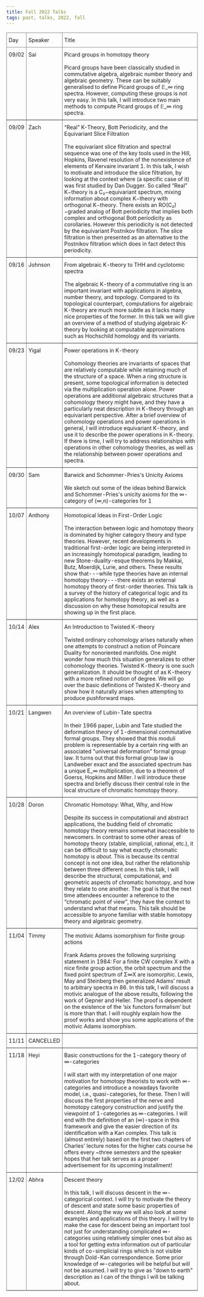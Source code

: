 ```yaml
---
title: Fall 2022 Talks
tags: past, talks, 2022, fall 
---
```


<style type="text/css">
.tg  {border-collapse:collapse;border-spacing:0;}
.tg td{border-color:black;border-style:solid;border-width:1px;font-size:14px;
  overflow:hidden;padding:10px 5px;word-break:normal;}
.tg th{border-color:black;border-style:solid;border-width:1px;font-size:14px;
  font-weight:normal;overflow:hidden;padding:10px 5px;word-break:normal;}
.tg .tg-0pky{border-color:inherit;text-align:left;vertical-align:top}
</style>
<table class="tg" width="100%">
<thead>
  <tr>
    <th class="tg-0pky">Day</th>
    <th class="tg-0pky">Speaker</th>
    <th class="tg-0pky">Title</th>
  </tr>
</thead>
<tbody>
  <tr>
    <td class="tg-0pky">09/02<br></td>
    <td class="tg-0pky">Sai</td>
    <td class="tg-0pky">Picard groups in homotopy theory<br> <br> Picard groups have been classically studied in commutative algebra, algebraic number theory and algebraic geometry. These can be suitably generalised to define Picard groups of 𝔼_∞ ring spectra. However, computing these groups is not very easy. In this talk, I will introduce two main methods to compute Picard groups of 𝔼_∞ ring spectra. </td>
  </tr>
  <tr>
    <td class="tg-0pky">09/09<br></td>
    <td class="tg-0pky">Zach<br></td>
    <td class="tg-0pky">“Real” K-Theory, Bott Periodicity, and the Equivariant Slice Filtration <br> <br> The equivariant slice filtration and spectral sequence was one of the key tools used in the Hill, Hopkins, Ravenel resolution of the nonexistence of elements of Kervaire invariant 1. In this talk, I wish to motivate and introduce the slice filtration, by looking at the context where (a specific case of it) was first studied by Dan Dugger. So called “Real” K−theory is a C₂−equivariant spectrum, mixing information about complex K−theory with orthogonal K−theory. There exists an RO(C₂)−graded analog of Bott periodicity that implies both complex and orthogonal Bott periodicity as corollaries. However this periodicity is not detected by the equivariant Postnikov filtration. The slice filtration is then presented as an alternative to the Postnikov filtration which does in fact detect this periodicity. </td>
  </tr>
  <tr>
    <td class="tg-0pky">09/16<br></td>
    <td class="tg-0pky">Johnson<br></td>
    <td class="tg-0pky">From algebraic K-theory to THH and cyclotomic spectra<br> <br> The algebraic K-theory of a commutative ring is an important invariant with applications in algebra, number theory, and topology. Compared to its topological counterpart, computations for algebraic K-theory are much more subtle as it lacks many nice properties of the former. In this talk we will give an overview of a method of studying algebraic K-theory by looking at computable approximations such as Hochschild homology and its variants.</td>
  </tr>
  <tr>
    <td class="tg-0pky">09/23</td>
    <td class="tg-0pky">Yigal<br></td>
    <td class="tg-0pky">Power operations in K-theory <br> <br> Cohomology theories are invariants of spaces that are relatively computable while retaining much of the structure of a space. When a ring structure is present, some topological information is detected via the multiplication operation alone. Power operations are additional algebraic structures that a cohomology theory might have, and they have a particularly neat description in K-theory through an equivariant perspective. After a brief overview of cohomology operations and power operations in general, I will introduce equivariant K-theory, and use it to describe the power operations in K-theory. If there is time, I will try to address relationships with operations in other cohomology theories, as well as the relationship between power operations and spectra.</td>
  </tr>
  <tr>
    <td class="tg-0pky">09/30<br></td>
    <td class="tg-0pky">Sam</td>
    <td class="tg-0pky">Barwick and Schommer-Pries's Unicity Axioms <br> <br> We sketch out some of the ideas behind Barwick and Schommer-Pries's unicity axioms for the ∞-category of (∞,n)-categories for 1<n<∞. In this talk, we will try to give some motivations including some examples beyond the cobordism hypothesis. Next, we will try to emphasize the more geometric, algebraic, or homotopical aspects, in particular invoking topological intuition when possible, and try to keep the combinatorics to a minimum (or really gloss over a large amount of content in general). No knowledge of higher category theory should be required so long as one is willing to take some basic ∞-categorical results for granted. Time permitting, we may discuss an extension of the unicity axioms to d-Cartesian fibrations, how to get a description of the ∞-equipment of (∞,n)-categories, and something resembling an internal language of the latter.
</td>
  </tr>
  <tr>
    <td class="tg-0pky">10/07</td>
    <td class="tg-0pky">Anthony</td>
    <td class="tg-0pky">Homotopical Ideas in First-Order Logic <br> <br> The interaction between logic and homotopy theory is dominated by higher category theory and type theories. However, recent developments in traditional first-order logic are being interpreted in an increasingly homotopical paradigm, leading to new Stone-duality-esque theorems by Makkai, Butz, Moerdijk, Lurie, and others. These results show that---while type theories have an internal homotopy theory---there exists an external homotopy theory of first-order theories. This talk is a survey of the history of categorical logic and its applications for homotopy theory, as well as a discussion on why these homotopical results are showing up in the first place.</td>
  </tr>
  <tr>
    <td class="tg-0pky">10/14</td>
    <td class="tg-0pky">Alex</td>
    <td class="tg-0pky">An Introduction to Twisted K-theory <br> <br> Twisted ordinary cohomology arises naturally when one attempts to construct a notion of Poincare Duality for nonoriented manifolds. One might wonder how much this situation generalizes to other cohomology theories. Twisted K-theory is one such generalization. It should be thought of as K-theory with a more refined notion of degree. We will go over the basic definitions of Twisted K-theory and show how it naturally arises when attempting to produce pushforward maps.</td>
  </tr>
  <tr>
    <td class="tg-0pky">10/21</td>
    <td class="tg-0pky">Langwen</td>
    <td class="tg-0pky">An overview of Lubin-Tate spectra <br> <br> In their 1966 paper, Lubin and Tate studied the deformation theory of 1-dimensional commutative formal groups. They showed that this moduli problem is representable by a certain ring with an associated "universal deformation" formal group law. It turns out that this formal group law is Landweber exact and the associated spectrum has a unique E_∞ multiplication, due to a theorem of Goerss, Hopkins and Miller. I will introduce these spectra and briefly discuss their central role in the local structure of chromatic homotopy theory.</td>
  </tr>
  <tr>
    <td class="tg-0pky">10/28</td>
    <td class="tg-0pky">Doron</td>
    <td class="tg-0pky">Chromatic Homotopy: What, Why, and How <br> <br> Despite its success in computational and abstract applications, the budding field of chromatic homotopy theory remains somewhat inaccessible to newcomers. In contrast to some other areas of homotopy theory (stable, simplicial, rational, etc.), it can be difficult to say what exactly chromatic homotopy is <i>about</i>. This is because its central concept is not one idea, but rather the relationship between three different ones. In this talk, I will describe the structural, computational, and geometric aspects of chromatic homotopy, and how they relate to one another. The goal is that the next time attendees encounter a reference to the “chromatic point of view”, they have the context to understand what that means. This talk should be accessible to anyone familiar with stable homotopy theory and algebraic geometry.</td>
  </tr>
  <tr>
    <td class="tg-0pky">11/04</td>
    <td class="tg-0pky">Timmy<br></td>
    <td class="tg-0pky">The motivic Adams isomorphism for finite group actions <br> <br> Frank Adams proves the following surprising statement in 1984: For a finite CW complex X with a nice finite group action, the orbit spectrum and the fixed point spectrum of Σ∞X are isomorphic. Lewis, May and Steinberg then generalized Adams’ result to arbitrary spectra in 86. In this talk, I will discuss a motivic analogue of the above results, following the work of Gepner and Heller. The proof is dependent on the existence of the ‘six functors formalism’ but is more than that. I will roughly explain how the proof works and show you some applications of the motivic Adams isomorphism. </td>
  </tr>
  <tr>
    <td class="tg-0pky">11/11</td>
    <td class="tg-0pky">CANCELLED<br></td>
    <td class="tg-0pky"></td>
  </tr>
  <tr>
    <td class="tg-0pky">11/18</td>
    <td class="tg-0pky">Heyi<br></td>
    <td class="tg-0pky">Basic constructions for the 1-category theory of ∞-categories <br> <br> I will start with my interpretation of one major motivation for homotopy theorists to work with ∞-categories and introduce a nowadays favorite model, i.e., quasi-categories, for these. Then I will discuss the first properties of the nerve and homotopy category construction and justify the viewpoint of 1-categories as ∞-categories. I will end with the definition of an (∞)-space in this framework and give the easier direction of its identification with a Kan complex. This talk is (almost entirely) based on the first two chapters of Charles' lecture notes for the higher cats course he offers every ~three semesters and the speaker hopes that her talk serves as a proper advertisement for its upcoming installment! </td>
  </tr>
  <tr>
    <td class="tg-0pky">12/02</td>
    <td class="tg-0pky">Abhra</td>
    <td class="tg-0pky">Descent theory <br> <br> In this talk, I will discuss descent in the ∞-categorical context. I will try to motivate the theory of descent and state some basic properties of descent. Along the way we will also look at some examples and applications of this theory. I will try to make the case for descent being an important tool not just for understanding complicated ∞-categories using relatively simpler ones but also as a tool for getting extra information out of particular kinds of co-simplicial rings which is not visible through Dold-Kan correspondence. Some prior knowledge of ∞-categories will be helpful but will not be assumed. I will try to give as "down to earth" description as I can of the things I will be talking about. </td>
  </tr>
</tbody>
</table>
